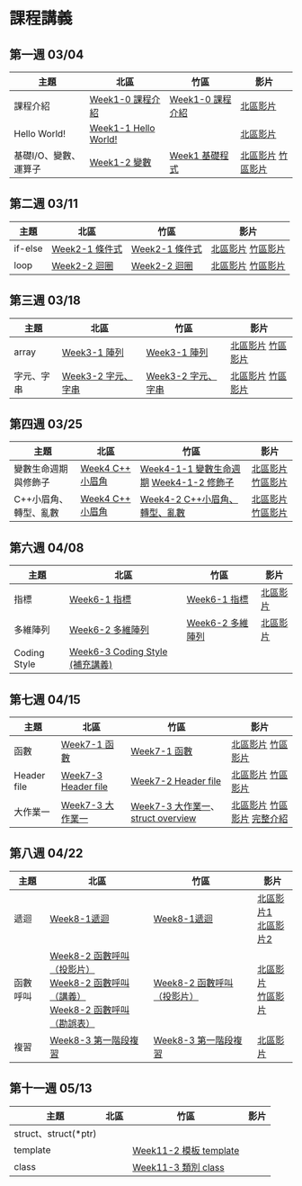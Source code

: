 # 課程講義
## 第一週 03/04

| 主題         | 北區                                      | 竹區 | 影片 |
| ------------ | ----------------------------------------- | ---- | ---- |
|   課程介紹                         |  [Week1-0 課程介紹][tp-introduction]  |  [Week1-0 課程介紹][hc-introduction]   | [北區影片][tp-yt-introduction]   |
|   Hello World!                    |  [Week1-1 Hello World!][tp-helloworld]  |    | [北區影片][tp-yt-helloworld]    |
|   基礎I/O、變數、運算子  |  [Week1-2 變數][tp-variables]  | [Week1 基礎程式][hc-week1course] | [北區影片][tp-yt-variables]  [竹區影片][hc-yt-week1course] |

[tp-introduction]: https://docs.google.com/presentation/d/1gryvGe6K3oip4e50d8LQ4ReqEG2kArjs/edit?usp=sharing&ouid=106647981009000784070&rtpof=true&sd=true
[hc-introduction]: https://drive.google.com/file/d/1vNKLhEMjy_PmKC6X161fExvJEwceZYf7/view?usp=sharing
[tp-variables]: https://slides.com/allen522019/20220305-852e28
[hc-week1course]: https://drive.google.com/file/d/1CXwG-wYO3OAAdh3qfO4HlmB1nZ7mYGR-/view?usp=sharing
[tp-helloworld]: https://slides.com/rubyku/sprout-2022
[tp-yt-introduction]: https://youtu.be/CaEAMLrn-kM
[tp-yt-helloworld]: https://youtu.be/79gUkU7Jct4
[hc-yt-week1course]: https://youtu.be/B9sjhA5kwOk
[tp-yt-variables]: https://youtu.be/LEUKWIHGcT8

## 第二週 03/11

| 主題         | 北區                                      | 竹區 | 影片 |
| ------------ | ----------------------------------------- | ---- | ---- |
|   if-else    |  [Week2-1 條件式][tp-if_else]    | [Week2-1 條件式][hc-if_else]     | [北區影片][tp-yt-if_else]  [竹區影片][hc-yt-if_else]   |
|  loop    |  [Week2-2 迴圈][tp-loop]     |   [Week2-2 迴圈][hc-loop]   |  [北區影片][tp-yt-loop] [竹區影片][hc-yt-loop]   |

[hc-if_else]: https://drive.google.com/file/d/1GsnyPOHVdCoOWINTcuBiGt_q51r7V3EM/view?usp=share_link
[hc-loop]: https://hackmd.io/@Ben1102/BJ3QLuey2
[tp-if_else]: https://slides.com/seanhuang1228/sprout_if_else
[tp-loop]: https://slides.com/seanhuang1228/deck

[hc-yt-loop]: https://youtu.be/FhkLQIKyBTw
[tp-yt-if_else]: https://youtu.be/7iipme8fG8s
[hc-yt-if_else]: https://youtu.be/P3Vvhmac6po
[tp-yt-loop]: https://youtu.be/VeZId6pmC9c

## 第三週 03/18

| 主題         | 北區                                      | 竹區 | 影片 |
| ------------ | ----------------------------------------- | ---- | ---- |
|   array    |  [Week3-1 陣列][tp-array]    | [Week3-1 陣列][hc-array] | [北區影片][tp-yt-array] [竹區影片][hc-yt-array] |
| 字元、字串 |   [Week3-2 字元、字串][tp-cstring]  | [Week3-2 字元、字串][hc-cstring]    |  [北區影片][tp-yt-cstring] [竹區影片][hc-yt-cstring]

[tp-array]: https://slides.com/cswagger/array
[hc-array]: https://docs.google.com/presentation/d/1sDkVsgJBQFDn-qfAzfA2wz2EDkTjBaYTtEN1euaBR60/edit?usp=sharing
[tp-cstring]: https://slides.com/allen522019/20220319-3d32c3
[hc-cstring]: https://slides.com/rassss/deck

[tp-yt-cstring]: https://youtu.be/3MjzPutdChM
[tp-yt-array]: https://youtu.be/aumt-SMGTHM
[hc-yt-array]: https://youtu.be/ZXu1Dfq18ac
[hc-yt-cstring]: https://youtu.be/RYzkrB4pdxw

## 第四週 03/25

| 主題         | 北區                                      | 竹區 | 影片 |
| ------------ | ----------------------------------------- | ---- | ---- |
| 變數生命週期與修飾子 |  [Week4 C++ 小眉角][tp-small-topics-in-cpp]   | [Week4-1-1 變數生命週期][hc-varlifecycle] [Week4-1-2 修飾子][hc-modifier] | [北區影片][tp-yt-0325-pt1] [竹區影片][hc-yt-0325]  |
| C++小眉角、轉型、亂數 |  [Week4 C++ 小眉角][tp-small-topics-in-cpp]  | [Week4-2 C++小眉角、轉型、亂數][hc-typecast]    | [北區影片][tp-yt-0325-pt2] [竹區影片][hc-yt-0325] |

[tp-small-topics-in-cpp]: https://slides.com/rubyku/small-topics-in-cpp
[hc-varlifecycle]: https://slides.com/yeiyang/life-cycle
[hc-modifier]: https://slides.com/yeiyang/qualifier-4e3988
[hc-typecast]: https://hackmd.io/@nWxhMfNES0-4UHCSWXJMcg/S10N_gmE9
[tp-yt-0325-pt1]: https://www.youtube.com/watch?v=qE1EfJg6kZ0
[tp-yt-0325-pt2]: https://www.youtube.com/watch?v=x5M-zwQaAaA
[hc-yt-0325]: https://youtu.be/k14ZvMquRQE

## 第六週 04/08

| 主題         | 北區                                      | 竹區 | 影片 |
| ------------ | ----------------------------------------- | ---- | ---- |
|   指標    | [Week6-1 指標][tp-pointer]     | [Week6-1 指標][hc-pointer] | [北區影片][tp-yt-pointer] |
| 多維陣列 |   [Week6-2 多維陣列][tp-ndarray] | [Week6-2 多維陣列][hc-2darray]  | [北區影片][tp-yt-ndarray] |
| Coding Style | [Week6-3 Coding Style (補充講義)][tp-codingStyle] | | |

[hc-pointer]: https://slides.com/s0n9yu/deck/fullscreen
[tp-pointer]: https://drive.google.com/file/d/1QnIxKbynMUKOI0oTzqcLbwNcD05Ev1mn/view?usp=share_link
[hc-2darray]: https://slides.com/s0n9yu/deck-0c151a/fullscreen
[tp-ndarray]: https://drive.google.com/file/d/1q1ZWjBn9w1Sb9dI2OYrodq-_jmTmHN9g/view
[tp-codingStyle]: https://hackmd.io/@iceylemon157/ry46_AaZ3#/
[tp-yt-ndarray]: https://youtu.be/YZ8qRbrp5WQ
[tp-yt-pointer]: https://www.youtube.com/playlist?list=PLp5kjMAmhp-91CeEFj7039oNyDssPTcWU


## 第七週 04/15

| 主題         | 北區                                      | 竹區 | 影片 |
| ------------ | ----------------------------------------- | ---- | ---- |
|   函數    |  [Week7-1 函數][tp-function]   | [Week7-1 函數][hc-function] | [北區影片][tp-yt-function] [竹區影片][hc-video-function] |
|Header file| [Week7-3 Header file][tp-headerfile] |[Week7-2 Header file][hc-headerfile]| [北區影片][tp-yt-project1] [竹區影片][hc-video-header] |
| 大作業一 |  [Week7-3 大作業一][hc-project1]  | [Week7-3 大作業一][hc-project1]、[struct overview][hc-struct]  | [北區影片][tp-yt-project1] [竹區影片][hc-video-project1] [完整介紹][tp-yt-project1-film2] |

[hc-function]: https://drive.google.com/file/d/1hP9NC9pmK6iaktOQqH7X_Sma6UKIVze-/view
[tp-function]: https://drive.google.com/file/d/1G25W-F9sfuQ89Hrsznuj7QWIWqQ71Xo2/view?usp=share_link
[hc-headerfile]: https://slides.com/koios/week10-header-file-template#/1
[tp-headerfile]: https://slides.com/seanhuang1228/deck-a2f76d
[hc-project1]: https://hackmd.io/@109nfDWYQD66KCH8w6Osow/SJsdPObzn
[hc-struct]: https://drive.google.com/file/d/1kaUPUZ8d0_LxkJ95TGE-F3tKFYA49svv/view
[tp-yt-function]: https://www.youtube.com/watch?v=Kq9BGziriyc&ab_channel=sprout-tw
[tp-yt-project1]: https://youtu.be/UpUovbsi48M
[tp-yt-project1-film2]: https://youtu.be/ZmfYpoCA_yY
[hc-video-function]: https://youtu.be/tRAigoVwDik
[hc-video-header]: https://youtu.be/yrZD8sp9n8g
[hc-video-project1]: https://youtu.be/YHmY2jTpCCg


## 第八週 04/22

| 主題     | 北區            | 竹區 | 影片 |
| -------- | --------------- | ---- | ---- |
| 遞迴     |  [Week8-1遞迴][tp-recursion]   | [Week8-1遞迴][hc-recursion] |  [北區影片1][tp-yt-recursion1]  <br> [北區影片2][tp-yt-recursion2]   |
| 函數呼叫 |     [Week8-2 函數呼叫（投影片）][tp-function-call-slide] <br>[Week8-2 函數呼叫（講義）][tp-function-call-handout]   <br> [Week8-2 函數呼叫（勘誤表）][tp-function-call-mistake]                    | [Week8-2 函數呼叫（投影片）][hc-function-call-slide] |    [北區影片][tp-function-call-video]<br>[竹區影片][hc-function-call-video]   |
| 複習     | [Week8-3 第一階段複習][tp-review1-handout] | [Week8-3 第一階段複習][hc-review1-handout] |   [北區影片][tp-yt-review]   |

[tp-function-call-slide]: https://drive.google.com/file/d/1ta_-5q4OoHxFdW2IqEiiGV9Y1NfAobMW/view
[tp-function-call-handout]: https://imbensonchiu.github.io/0422_functioncalls.html
[tp-function-call-mistake]: https://imbensonchiu.github.io/0422_mistake.html
[tp-function-call-video]: https://youtube.com/playlist?list=PLp5kjMAmhp-_0YZ4L5Ap6-nODIRGbUZWK

[hc-function-call-slide]: https://hackmd.io/@XYFC128/B1RW5f90i
[hc-review1-handout]: https://hackmd.io/@XYFC128/SJxvoOYWzh
[tp-review1-handout]: https://imbensonchiu.github.io/2023_review
[hc-function-call-video]: https://youtu.be/NYXvowgMu-A
[tp-recursion]:https://drive.google.com/file/d/1WWeE04MnddCXqT9uuHwJSFALUAHGjeZK/view?usp=share_link
[tp-yt-recursion1]:https://youtu.be/mmHl6mdNAsY
[tp-yt-recursion2]:https://youtu.be/JcfF1IKXvg4
[hc-recursion]:https://docs.google.com/presentation/d/1zMdhLMIM2GqYwIxkjx5f3NleIbWnHA5by1nJCxOPUvc/edit?usp=share_link
[tp-yt-review]:https://youtu.be/1RtOGIgFJbQ

## 第十一週 05/13

| 主題     | 北區            | 竹區 | 影片 |
| -------- | --------------- | ---- | ---- |
| struct、struct(\*ptr)     |    |  |    |
| template  |  | [Week11-2 模板 template][hc-template-slide] |     |
| class     |  | [Week11-3 類別 class][hc-class-slide]|     |

[hc-template-slide]: https://drive.google.com/file/d/1Dm08Pl7dUKCeeVysdZxT5Xeh1gYSU1EB/view?usp=share_link
[hc-class-slide]: https://drive.google.com/file/d/1c5BWmAFa9PjtVjILBQoWo2SSgRbU2m2C/view?usp=share_link

